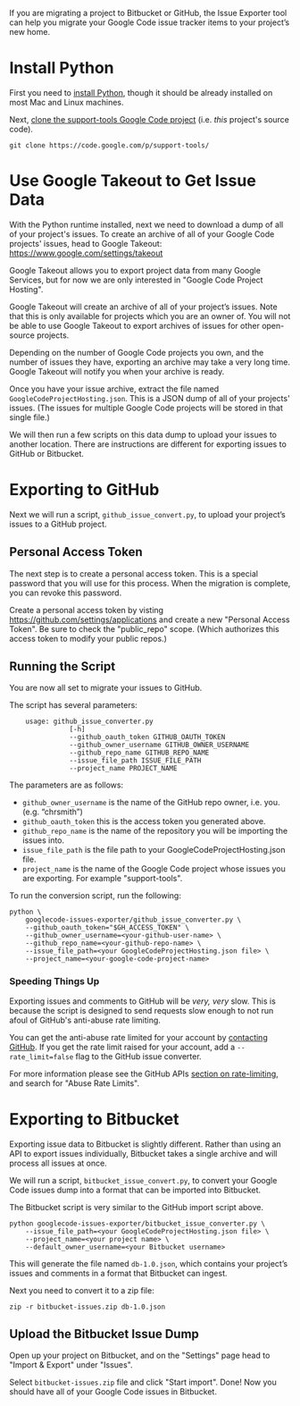 If you are migrating a project to Bitbucket or GitHub, the Issue Exporter tool can help you migrate your Google Code issue tracker items to your project’s new home.

# Install Python #
First you need to [install Python](https://www.python.org/downloads/), though it should be already installed on most Mac and Linux machines.

Next, [clone the support-tools Google Code project](https://code.google.com/p/support-tools/source/checkout) (i.e. _this_ project's source code).

```
git clone https://code.google.com/p/support-tools/
```

# Use Google Takeout to Get Issue Data #
With the Python runtime installed, next we need to download a dump of all of your project's issues. To create an archive of all of your Google Code projects' issues, head to Google Takeout:
https://www.google.com/settings/takeout

Google Takeout allows you to export project data from many Google Services, but for now we are only interested in "Google Code Project Hosting".

Google Takeout will create an archive of all of your project’s issues. Note that this is only available for projects which you are an owner of. You will not be able to use Google Takeout to export archives of issues for other open-source projects.

Depending on the number of Google Code projects you own, and the number of issues they have, exporting an archive may take a very long time. Google Takeout will notify you when your archive is ready.

Once you have your issue archive, extract the file named `GoogleCodeProjectHosting.json`. This is a JSON dump of all of your projects' issues. (The issues for multiple Google Code projects will be stored in that single file.)

We will then run a few scripts on this data dump to upload your issues to another location. There are instructions are different for exporting issues to GitHub or Bitbucket.

# Exporting to GitHub #
Next we will run a script, `github_issue_convert.py`, to upload your project’s issues to a GitHub project.

## Personal Access Token ##
The next step is to create a personal access token. This is a special password that you will use for this process. When the migration is complete, you can revoke this password.

Create a personal access token by visting https://github.com/settings/applications and create a new "Personal Access Token". Be sure to check the "public\_repo" scope. (Which authorizes this access token to modify your public repos.)

## Running the Script ##
You are now all set to migrate your issues to GitHub.

The script has several parameters:
```
    usage: github_issue_converter.py 
               [-h]
               --github_oauth_token GITHUB_OAUTH_TOKEN
               --github_owner_username GITHUB_OWNER_USERNAME
               --github_repo_name GITHUB_REPO_NAME
               --issue_file_path ISSUE_FILE_PATH
               --project_name PROJECT_NAME
```

The parameters are as follows:

  * `github_owner_username` is the name of the GitHub repo owner, i.e. you. (e.g. “chrsmith”)
  * `github_oauth_token` this is the access token you generated above.
  * `github_repo_name` is the name of the repository you will be importing the issues into.
  * `issue_file_path` is the file path to your GoogleCodeProjectHosting.json file.
  * `project_name` is the name of the Google Code project whose issues you are exporting. For example "support-tools".

To run the conversion script, run the following:
```
python \
    googlecode-issues-exporter/github_issue_converter.py \
    --github_oauth_token="$GH_ACCESS_TOKEN" \
    --github_owner_username=<your-github-user-name> \
    --github_repo_name=<your-github-repo-name> \
    --issue_file_path=<your GoogleCodeProjectHosting.json file> \
    --project_name=<your-google-code-project-name>
```

### Speeding Things Up ###
Exporting issues and comments to GitHub will be _very, very_ slow. This is because the script is designed to send requests slow enough to not run afoul of GitHub's anti-abuse rate limiting.

You can get the anti-abuse rate limited for your account by [contacting GitHub](https://github.com/contact?form%5Bsubject%5D=Google+Code+Export:+API+Abuse+Rate+Limits). If you get the rate limit raised for your account, add a `--rate_limit=false` flag to the GitHub issue converter.

For more information please see the GitHub APIs [section on rate-limiting](https://developer.github.com/v3/#rate-limiting), and search for "Abuse Rate Limits".

# Exporting to Bitbucket #
Exporting issue data to Bitbucket is slightly different. Rather than using an API to export issues individually, Bitbucket takes a single archive and will process all issues at once.

We will run a script, `bitbucket_issue_convert.py`, to convert your Google Code issues dump into a format that can be imported into Bitbucket.

The Bitbucket script is very similar to the GitHub import script above.

```
python googlecode-issues-exporter/bitbucket_issue_converter.py \
    --issue_file_path=<your GoogleCodeProjectHosting.json file> \
    --project_name=<your project name> \
    --default_owner_username=<your Bitbucket username>
```

This will generate the file named `db-1.0.json`, which contains your project’s issues and comments in a format that Bitbucket can ingest.

Next you need to convert it to a zip file:

```
zip -r bitbucket-issues.zip db-1.0.json
```

## Upload the Bitbucket Issue Dump ##
Open up your project on Bitbucket, and on the "Settings" page head to "Import & Export" under "Issues".

Select `bitbucket-issues.zip` file and click "Start import". Done! Now you should have all of your Google Code issues in Bitbucket.